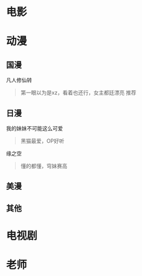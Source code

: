# 电影

# 动漫

## 国漫

凡人修仙转
> 第一眼以为是xz，看着也还行，女主都廷漂亮 
推荐
## 日漫

我的妹妹不可能这么可爱
> 黑猫最爱，OP好听

缘之空
> 懂的都懂，穹妹赛高

## 美漫

## 其他

# 电视剧

# 老师


